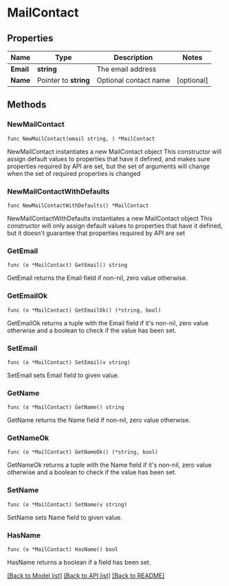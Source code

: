 # MailContact

## Properties

Name | Type | Description | Notes
------------ | ------------- | ------------- | -------------
**Email** | **string** | The email address | 
**Name** | Pointer to **string** | Optional contact name | [optional] 

## Methods

### NewMailContact

`func NewMailContact(email string, ) *MailContact`

NewMailContact instantiates a new MailContact object
This constructor will assign default values to properties that have it defined,
and makes sure properties required by API are set, but the set of arguments
will change when the set of required properties is changed

### NewMailContactWithDefaults

`func NewMailContactWithDefaults() *MailContact`

NewMailContactWithDefaults instantiates a new MailContact object
This constructor will only assign default values to properties that have it defined,
but it doesn't guarantee that properties required by API are set

### GetEmail

`func (o *MailContact) GetEmail() string`

GetEmail returns the Email field if non-nil, zero value otherwise.

### GetEmailOk

`func (o *MailContact) GetEmailOk() (*string, bool)`

GetEmailOk returns a tuple with the Email field if it's non-nil, zero value otherwise
and a boolean to check if the value has been set.

### SetEmail

`func (o *MailContact) SetEmail(v string)`

SetEmail sets Email field to given value.


### GetName

`func (o *MailContact) GetName() string`

GetName returns the Name field if non-nil, zero value otherwise.

### GetNameOk

`func (o *MailContact) GetNameOk() (*string, bool)`

GetNameOk returns a tuple with the Name field if it's non-nil, zero value otherwise
and a boolean to check if the value has been set.

### SetName

`func (o *MailContact) SetName(v string)`

SetName sets Name field to given value.

### HasName

`func (o *MailContact) HasName() bool`

HasName returns a boolean if a field has been set.


[[Back to Model list]](../README.md#documentation-for-models) [[Back to API list]](../README.md#documentation-for-api-endpoints) [[Back to README]](../README.md)


